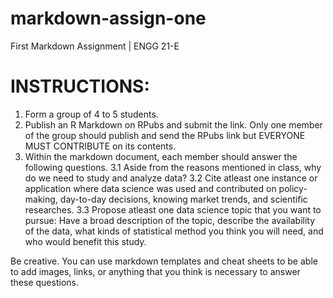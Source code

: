 # markdown-assign-one
First Markdown Assignment | ENGG 21-E

# INSTRUCTIONS:
1. Form a group of 4 to 5 students. 
2. Publish an R Markdown on RPubs and submit the link. Only one member of the group should publish and send the RPubs link but EVERYONE MUST CONTRIBUTE on its contents.
3. Within the markdown document, each member should answer the following questions.
  3.1 Aside from the reasons mentioned in class, why do we need to study and analyze data?
  3.2 Cite atleast one instance or application where data science was used and contributed on policy-making, day-to-day decisions, knowing market trends, and scientific researches.
  3.3 Propose atleast one data science topic that you want to pursue: Have a broad description of the topic, describe the availability of the data, what kinds of statistical method you think you will need, and who would benefit this study.

Be creative. You can use markdown templates and cheat sheets to be able to add images, links, or anything that you think is necessary to answer these questions.
